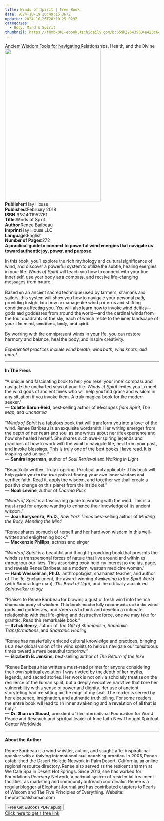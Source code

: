 ```yaml
---
title: Winds of Spirit | Free Book
date: 2024-10-19T16:49:15.367Z
updated: 2024-10-26T20:10:25.029Z
categories:
  - Body, Mind & Spirit
thumbnail: https://thmb-001-ebook.techidaily.com/bc659b226439534a423c64dbab135e86674db446eab607f25436d3ce3b57fef5.jpg
---
```

<main id="book-container">
  <div class="flex flex-col">
    <div class="book-brief flex-1 py-6 px-4 sm:p-6 md:py-10 md:px-8">
      <!-- brief-->
      <div class="book-brief-main">
        Ancient Wisdom Tools for Navigating Relationships, Health, and the
        Divine
      </div>
    </div>
    <div
      class="book-meta-info flex-1 grid gap-4 col-start-1 col-end-3 row-start-1 sm:mb-6 sm:grid-cols-4 lg:gap-6 lg:col-start-2 lg:row-end-6 lg:row-span-6 lg:mb-0"
    >
      <div
        class="book-meta-info-left place-content-center mt-4 p-4 text-sm leading-6 col-start-2 col-span-2 dark:text-slate-400"
      >
        <img
          class="w-full h-500 object-cover rounded-lg sm:h-255 sm:col-span-2 lg:col-span-full"
          src="https://img-001-ebook.techidaily.com/9ed35b08b83d7ab411515c975533b93244fc716e681c02fadefa7b2d311556ac.jpg"
          alt=""
          width="312"
          height="500"
        />
      </div>
      <div
        class="book-meta-info-right mt-2 col-start-1 row-start-2 col-span-3 self-center"
      >
        <!-- meta data  -->
        <div class="flex flex-col px-4 md:px-8">
          <div class="flex-1">
            <strong>Publisher</strong>:<span class="px-2">Hay House</span>
          </div>
          <div class="flex-1">
            <strong>Published</strong>:<span class="px-2">February 2018</span>
          </div>
          <div class="flex-1">
            <strong>ISBN</strong>:<span class="px-2">9781401952761</span>
          </div>
          <div class="flex-1">
            <strong>Title</strong>:<span class="px-2">Winds of Spirit</span>
          </div>
          <div class="flex-1">
            <strong>Author</strong>:<span class="px-2">Renee Baribeau</span>
          </div>
          <div class="flex-1">
            <strong>Imprint</strong>:<span class="px-2">Hay House LLC</span>
          </div>
          <div class="flex-1">
            <strong>Language</strong>:<span class="px-2">English</span>
          </div>
          <div class="flex-1">
            <strong>Number of Pages</strong>:<span class="px-2">272</span>
          </div>
        </div>
      </div>
    </div>
    <div class="book-description flex-1 py-6 px-4 sm:p-6 md:py-10 md:px-8">
      <div class="book-description-main">
        <div accordion-content="" id="description">
          <b
            >A practical guide to connect to powerful wind energies that
            navigate us toward authentic joy, power, and purpose.<br /></b
          ><br />In this book, you’ll explore the rich mythology and cultural
          significance of wind, and discover a powerful system to utilize the
          subtle, healing energies in your life. <i>Winds of Spirit</i> will
          teach you how to connect with your true inner self, use your body as a
          compass, and receive life-changing messages from nature.
          <br /><br />Based on an ancient sacred technique used by farmers,
          shamans and sailors, this system will show you how to navigate your
          personal path, providing insight into how to manage the wind patterns
          and shifting conditions affecting you. You will also learn how to
          invoke wind deities—gods and goddesses from around the world—and the
          cardinal winds from the four quadrants of the sky, each of which
          relate to the inner landscape of your life: mind, emotions, body, and
          spirit. <br /><br />By working with the omnipresent winds in your
          life, you can restore harmony and balance, heal the body, and inspire
          creativity.<br /><br /><i
            >Experiential practices include wind breath, wind bath, wind knots,
            and more!</i
          >
        </div>
        <div class="accordion-fader"></div>
      </div>
    </div>
    <div class="book-excerpts flex-1 py-6 px-4 sm:p-6 md:py-10 md:px-8">
      <!-- excerpts-->
      <div class="book-excerpts-main">
        <hr />
        <h4 class="placeholder placeholder-heading">
          <span>In The Press</span>
        </h4>
        <p>
          “A unique and fascinating book to help you reset your inner compass
          and navigate the uncharted seas of your life.
          <i>Winds of Spirit</i> invites you to meet the wind gods of ancient
          times who will help you find grace and wisdom in any situation if you
          invoke them. A truly magical book for the modern seeker.” <br />
          — <b>Colette Baron-Reid</b>, best-selling author of
          <i>Messages from Spirit</i>, <i>The Map</i>, and <i>Uncharted</i>
          <br /><br />
          “<i>Winds of Spirit</i> is a fabulous book that will transform you
          into a lover of the wind. Renee Baribeau is an exquisite wordsmith.
          Her writing emerges from the depth of her heart and soul as she writes
          about her life experience and how she healed herself. She shares such
          awe-inspiring legends and practices of how to work with the wind to
          navigate life, heal from your past, and invoke blessings. This is
          truly one of the best books I have read. It is inspiring and unique.”
          <br />
          — <b>Sandra Ingerman</b>, author of <i>Soul Retrieval</i> and
          <i>Walking in Light</i> <br /><br />“Beautifully written. Truly
          inspiring. Practical and applicable. This book will help guide you to
          the true path of finding your own inner wisdom and verified faith.
          Read it, apply the wisdom, and together we shall create a positive
          change on this planet from the inside out.”<br />
          — <b>Noah Levine</b>, author of <i>Dharma Punx</i> <br /><br />“<i
            >Winds of Spirit</i
          >
          is a fascinating guide to working with the wind. This is a must-read
          for anyone wanting to enhance their knowledge of its ancient
          wisdom.”<br />
          — <b>Joan Borysenko, Ph.D.</b>, <i>New York Times</i> best-selling
          author of <i>Minding the Body, Mending the Mind</i> <br /><br />“Renee
          shares so much of herself and her hard-won wisdom in this well-written
          and enlightening book.”<br />
          — <b>Mackenzie Phillips</b>, actress and singer <br /><br />“<i
            >Winds of Spirit</i
          >
          is a beautiful and thought-provoking book that presents the winds as
          transpersonal forces of nature that live around and within us
          throughout our lives. This absorbing book held my interest to the last
          page, and reveals Renee Baribeau as a modern, western medicine woman.”
          <br />
          — <b>Hank Wesselman, Ph.D.</b>, anthropologist, shamanist teacher, and
          author of The Re-Enchantment, the award-winning
          <i>Awakening to the Spirit World</i> (with Sandra Ingerman),
          <i>The Bowl of Light</i>, and the critically acclaimed
          <i>Spiritwalker</i> trilogy <br /><br />
          “Praises to Renee Baribeau for blowing a gust of fresh wind into the
          rich shamanic body of wisdom. This book masterfully reconnects us to
          the wind gods and goddesses, and steers us to think and develop an
          intimate relationship with that life-giving and destructive force, one
          we may take for granted. Read this remarkable book.” <br />
          — <b>Itzhak Beery</b>, author of <i>The Gift of Shamanism</i>,
          <i>Shamanic Transformations</i>, and <i>Shamanic Healing</i>
          <br /><br />
          “Renee has masterfully enlaced cultural knowledge and practices,
          bringing us a new global vision of the wind spirits to help us
          navigate our tumultuous times toward a more beautiful tomorrow.”<br />
          — <b>Elizabeth B. Jenkins</b>, best-selling author of
          <i>The Return of the Inka</i> <br /><br />
          “Renee Baribeau has written a must-read primer for anyone considering
          their own spiritual evolution. I was riveted by the depth of her
          myths, legends, and sacred stories. Her work is not only a scholarly
          treatise on the resilience of the human spirit, but a deeply evocative
          narrative that bore her vulnerability with a sense of power and
          dignity. Her use of ancient storytelling had me sitting on the edge of
          my seat. The reader is served by her eloquence, imagination, and
          authentic truth telling. For some readers, the entire book will lead
          to an inner awakening and a revelation of all that is holy.”<br />
          — <b>Dr. Sharron Stroud</b>, president of the International Foundation
          for World Peace and Research and spiritual leader of Innerfaith New
          Thought Spiritual Center Worldwide
        </p>
      </div>
    </div>
    <div class="book-about-author flex-1 py-6 px-4 sm:p-6 md:py-10 md:px-8">
      <!-- about author-->
      <div class="book-main-author-main">
        <hr />
        <h4 class="placeholder placeholder-heading">
          <span>About the Author</span>
        </h4>
        <p>
          Renee Baribeau is a wind whistler, author, and sought-after
          inspirational speaker with a thriving international soul coaching
          practice. In 2005, Renee established the Desert Holistic Network in
          Palm Desert, California, an online regional resource directory. Renee
          also served as the resident shaman at We Care Spa in Desert Hot
          Springs. Since 2013, she has worked for Foundations Recovery Network,
          a national system of residential treatment facilities, as marketing
          and community outreach coordinator. Renee is a regular blogger at
          Elephant Journal,and has contributed chapters to Pearls of Wisdom and
          The Five Principles of Everything. Website: thepracticalshaman.com
        </p>
      </div>
    </div>
    <div class="book-free-get flex-1 py-6 px-4 sm:p-6 md:py-10 md:px-8">
      <button
        id="btn-free-get"
        class="bg-blue-500 hover:bg-blue-700 text-white font-bold py-2 px-4 rounded"
      >
        Free Get EBook (.PDF/.epub)
      </button>
      <div id="countdown-display" class="px-2 text-lg mt-2"></div>
      <a
        id="free-link"
        class="hidden bg-blue-500 hover:bg-blue-700 text-white font-bold py-2 px-4 rounded"
        href="https://www.ebooks.com/en-us/book/96316805/winds-of-spirit/renee-baribeau/"
        target="_blank"
        >Click here to get a free link</a
      >
    </div>
    <script>
      let countdownTime = 0;
      let countdownInterval = null;
      document
        .getElementById('btn-free-get')
        .addEventListener('click', startCountdown);
      function startCountdown() {
        countdownTime = new Date().getTime() + 60000 * 3;
        countdownInterval = setInterval(updateCountdown, 1000);
        document.getElementById('btn-free-get').disabled = true;
        document
          .getElementById('btn-free-get')
          .classList.add('bg-gray-500', 'cursor-not-allowed');
      }
      function updateCountdown() {
        let currentTime = new Date().getTime();
        let timeLeft = countdownTime - currentTime;
        let secondsLeft = Math.floor(timeLeft / 1000);
        document.getElementById('countdown-display').innerHTML =
          `Remaining time: ${secondsLeft} seconds.`;
        if (secondsLeft <= 0) {
          clearInterval(countdownInterval);
          document.getElementById('btn-free-get').classList.add('hidden');
          document.getElementById('free-link').classList.remove('hidden');
          document.getElementById('countdown-display').innerHTML = '';
        }
      }
    </script>
  </div>
</main>

<ins class="adsbygoogle"
      style="display:block"
      data-ad-client="ca-pub-7571918770474297"
      data-ad-slot="8358498916"
      data-ad-format="auto"
      data-full-width-responsive="true"></ins>
    